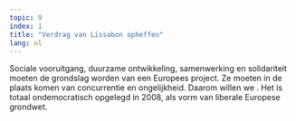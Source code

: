 ```yaml
---
topic: 9
index: 1
title: "Verdrag van Lissabon opheffen"
lang: nl
---
```

Sociale vooruitgang, duurzame ontwikkeling, samenwerking en solidariteit
moeten de grondslag worden van een Europees project. Ze moeten in de plaats
komen van concurrentie en ongelijkheid. Daarom willen we . Het is totaal
ondemocratisch opgelegd in 2008, als vorm van liberale Europese grondwet.
